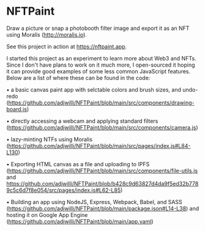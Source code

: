 # NFTPaint

Draw a picture or snap a photobooth filter image and export it as an NFT using Moralis (http://moralis.io).

See this project in action at https://nftpaint.app.

I started this project as an experiment to learn more about Web3 and NFTs. Since I don't have plans to work on it much more, I open-sourced it hoping it can provide good examples of some less common JavaScript features. Below are a list of where these can be found in the code:

• a basic canvas paint app with selctable colors and brush sizes, and undo-redo (https://github.com/adjwilli/NFTPaint/blob/main/src/components/drawing-board.js)

• directly accessing a webcam and applying standard filters (https://github.com/adjwilli/NFTPaint/blob/main/src/components/camera.js)

• lazy-minting NTFs using Moralis (https://github.com/adjwilli/NFTPaint/blob/main/src/pages/index.js#L84-L130)

• Exporting HTML canvas as a file and uploading to IPFS (https://github.com/adjwilli/NFTPaint/blob/main/src/components/file-utils.js and https://github.com/adjwilli/NFTPaint/blob/b428c9d63827d4da9f5ed32b7789c5c6d7f8e054/src/pages/index.js#L62-L85)

• Building an app using NodeJS, Express, Webpack, Babel, and SASS (https://github.com/adjwilli/NFTPaint/blob/main/package.json#L14-L38) and hosting it on Google App Engine (https://github.com/adjwilli/NFTPaint/blob/main/app.yaml)

